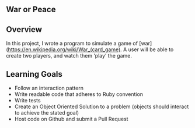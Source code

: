 ## War or Peace

## Overview
In this project, I wrote a program to simulate a game of [war](https://en.wikipedia.org/wiki/War_(card_game). A user will be able to create two players, and watch them ‘play’ the game.

## Learning Goals
- Follow an interaction pattern
- Write readable code that adheres to Ruby convention
- Write tests
- Create an Object Oriented Solution to a problem (objects should interact to achieve the stated goal)
- Host code on Github and submit a Pull Request
